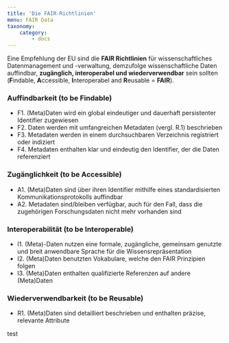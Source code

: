 ```yaml
---
title: 'Die FAIR-Richtlinien'
menu: FAIR Data
taxonomy:
    category:
        - docs
---
```




Eine Empfehlung der EU sind die **FAIR Richtlinien** für wissenschaftliches Datenmanagement und -verwaltung, demzufolge wissenschaftliche Daten auffindbar, **zugänglich, interoperabel und wiederverwendbar** sein sollten (**F**indable, **A**ccessible, **I**nteroperabel and **R**eusable = **FAIR**).

### Auffindbarkeit (to be **F**indable)

- F1. (Meta)Daten wird ein global eindeutiger und dauerhaft persistenter Identifier zugewiesen
- F2. Daten werden mit umfangreichen Metadaten (vergl. R.1) beschrieben
- F3. Metadaten werden in einem durchsuchbaren Verzeichnis registriert oder indiziert
- F4. Metadaten enthalten klar und eindeutig den Identifier, der die Daten referenziert

### Zugänglichkeit (to be **A**ccessible)
- A1.  (Meta)Daten sind über ihren Identifier mithilfe eines standardisierten Kommunikationsprotokolls auffindbar
- A2. Metadaten sind/bleiben verfügbar, auch für den Fall, dass die zugehörigen Forschungsdaten nicht mehr vorhanden sind

### Interoperabilität (to be **I**nteroperable)
- I1. (Meta)-Daten nutzen eine formale, zugängliche, gemeinsam genutzte und breit anwendbare Sprache für die Wissensrepräsentation
- I2. (Meta)Daten benutzten Vokabulare, welche den FAIR Prinzipien folgen
- I3. (Meta)Daten enthalten qualifizierte Referenzen auf andere (Meta)Daten

### Wiederverwendbarkeit (to be **R**eusable)

- R1. (Meta)Daten sind detailliert beschrieben und enthalten präzise, relevante Attribute

test

<!--

Artikels traditionell durch Belege (d.h. direkte / indirekte) Zitate aus der wissenschtlichen Literatur

Das wissenschaftliche Arbeiten mit Daten

- OpenAIRE
- FAIR Prinzipien
- Reproduzierbarkeit
- Wiederverwendbarkeit
- Transparenz
- Allein reicht nicht aus
- Research Compendia
- Daten Zitieren
-->
